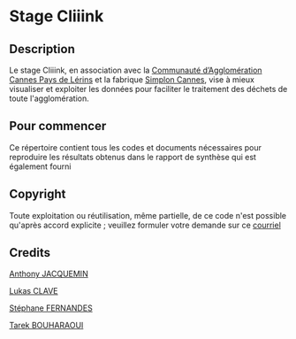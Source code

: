 # Stage Cliiink

## Description
Le stage Cliiink, en association avec la [Communauté d’Agglomération Cannes Pays de Lérins](https://cannespaysdelerins.fr) et la fabrique [Simplon Cannes](https://simplon.co), vise à mieux visualiser et exploiter les données pour faciliter le traitement des déchets de toute l'agglomération.

## Pour commencer
Ce répertoire contient tous les codes et documents nécessaires pour reproduire les résultats obtenus dans le rapport de synthèse qui est également fourni

## Copyright
Toute exploitation ou réutilisation, même partielle, de ce code n'est possible qu'après accord explicite ; veuillez formuler votre demande sur ce [courriel](mailto:anthonyjacquemin@hotmail.fr?subject=Cliiink)

## Credits
[Anthony JACQUEMIN](https://github.com/antjacquemin)

[Lukas CLAVE](https://github.com/LukasClave06)

[Stéphane FERNANDES](https://github.com/fernandes-stephane)

[Tarek BOUHARAOUI](https://github.com/Tbouharaoui)
